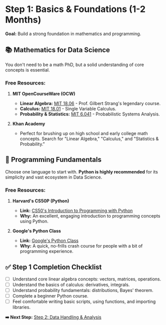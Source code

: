# Step 1: Basics & Foundations (1-2 Months)

**Goal:** Build a strong foundation in mathematics and programming.

## 📚 Mathematics for Data Science

You don't need to be a math PhD, but a solid understanding of core concepts is essential.

### Free Resources:
1.  **MIT OpenCourseWare (OCW)**
    *   **Linear Algebra:** [MIT 18.06](https://ocw.mit.edu/courses/18-06-linear-algebra-spring-2010/) - Prof. Gilbert Strang's legendary course.
    *   **Calculus:** [MIT 18.01](https://ocw.mit.edu/courses/18-01-single-variable-calculus-fall-2006/) - Single Variable Calculus.
    *   **Probability & Statistics:** [MIT 6.041](https://ocw.mit.edu/courses/6-041-probabilistic-systems-analysis-and-applied-probability-fall-2010/) - Probabilistic Systems Analysis.

2.  **Khan Academy**
    *   Perfect for brushing up on high school and early college math concepts. Search for "Linear Algebra," "Calculus," and "Statistics & Probability."

## 🐍 Programming Fundamentals

Choose one language to start with. **Python is highly recommended** for its simplicity and vast ecosystem in Data Science.

### Free Resources:
1.  **Harvard's CS50P (Python)**
    *   **Link:** [CS50's Introduction to Programming with Python](https://pll.harvard.edu/course/cs50s-introduction-programming-python)
    *   **Why:** An excellent, engaging introduction to programming concepts using Python.

2.  **Google's Python Class**
    *   **Link:** [Google's Python Class](https://developers.google.com/edu/python)
    *   **Why:** A quick, no-frills crash course for people with a bit of programming experience.

## ✅ Step 1 Completion Checklist

- [ ] Understand core linear algebra concepts: vectors, matrices, operations.
- [ ] Understand the basics of calculus: derivatives, integrals.
- [ ] Understand probability fundamentals: distributions, Bayes' theorem.
- [ ] Complete a beginner Python course.
- [ ] Feel comfortable writing basic scripts, using functions, and importing libraries.

**➡️ Next Step:** [Step 2: Data Handling & Analysis](../roadmap/02-data-handling-analysis.md)
